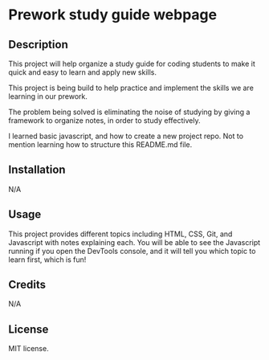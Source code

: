 # Prework study guide webpage

## Description

This project will help organize a study guide for coding students to make it quick and easy to learn and apply new skills.

This project is being build to help practice and implement the skills we are learning in our prework.

The problem being solved is eliminating the noise of studying by giving a framework to organize notes, in order to study effectively.

I learned basic javascript, and how to create a new project repo. Not to mention learning how to structure this README.md file.


## Installation

N/A


## Usage

This project provides different topics including HTML, CSS, Git, and Javascript with notes explaining each. You will be able to see the Javascript running if you open the DevTools console, and it will tell you which topic to learn first, which is fun!


## Credits

N/A


## License

MIT license.
